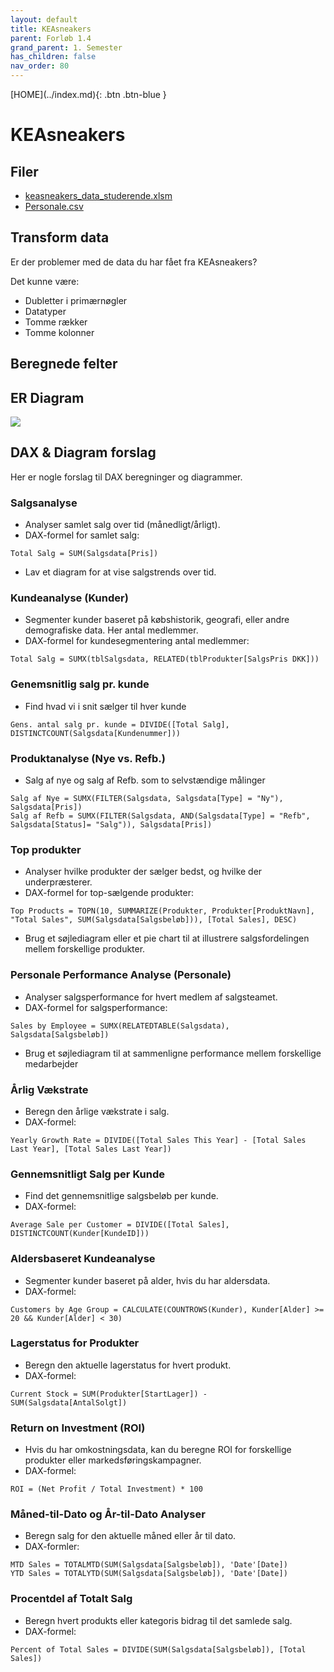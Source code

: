 ```yaml
---
layout: default
title: KEAsneakers
parent: Forløb 1.4
grand_parent: 1. Semester
has_children: false
nav_order: 80
---
```


<span class="fs-1">
[HOME](../index.md){: .btn .btn-blue }
</span>

# KEAsneakers

## Filer
- [keasneakers_data_studerende.xlsm](./keasneakers_data_studerende.xlsm)
- [Personale.csv](./Personale.csv)

## Transform data
Er der problemer med de data du har fået fra KEAsneakers?

Det kunne være:
- Dubletter i primærnøgler
- Datatyper
- Tomme rækker
- Tomme kolonner

## Beregnede felter

## ER Diagram
![](./keasneakers_ER.jpg)

## DAX & Diagram forslag
Her er nogle forslag til DAX beregninger og diagrammer.

### Salgsanalyse
- Analyser samlet salg over tid (månedligt/årligt).
- DAX-formel for samlet salg:

```dax
Total Salg = SUM(Salgsdata[Pris])
```

- Lav et diagram for at vise salgstrends over tid.

### Kundeanalyse (Kunder)
- Segmenter kunder baseret på købshistorik, geografi, eller andre demografiske data. Her antal medlemmer.
- DAX-formel for kundesegmentering antal medlemmer:

```dax
Total Salg = SUMX(tblSalgsdata, RELATED(tblProdukter[SalgsPris DKK]))
```

### Genemsnitlig salg pr. kunde
- Find hvad vi i snit sælger til hver kunde

```dax
Gens. antal salg pr. kunde = DIVIDE([Total Salg], DISTINCTCOUNT(Salgsdata[Kundenummer]))
```

### Produktanalyse (Nye vs. Refb.)
- Salg af nye og salg af Refb. som to selvstændige målinger

```dax
Salg af Nye = SUMX(FILTER(Salgsdata, Salgsdata[Type] = "Ny"), Salgsdata[Pris])
Salg af Refb = SUMX(FILTER(Salgsdata, AND(Salgsdata[Type] = "Refb", Salgsdata[Status]= "Salg")), Salgsdata[Pris])
```

### Top produkter
- Analyser hvilke produkter der sælger bedst, og hvilke der underpræsterer.
- DAX-formel for top-sælgende produkter:

```dax
Top Products = TOPN(10, SUMMARIZE(Produkter, Produkter[ProduktNavn], "Total Sales", SUM(Salgsdata[Salgsbeløb])), [Total Sales], DESC)
```

- Brug et søjlediagram eller et pie chart til at illustrere salgsfordelingen mellem forskellige produkter.

### Personale Performance Analyse (Personale)
- Analyser salgsperformance for hvert medlem af salgsteamet.
- DAX-formel for salgsperformance:

```dax
Sales by Employee = SUMX(RELATEDTABLE(Salgsdata), Salgsdata[Salgsbeløb])
```

- Brug et søjlediagram til at sammenligne performance mellem forskellige medarbejder

### Årlig Vækstrate
- Beregn den årlige vækstrate i salg.
- DAX-formel:

```dax
Yearly Growth Rate = DIVIDE([Total Sales This Year] - [Total Sales Last Year], [Total Sales Last Year])
```

### Gennemsnitligt Salg per Kunde
- Find det gennemsnitlige salgsbeløb per kunde.
- DAX-formel:

```dax
Average Sale per Customer = DIVIDE([Total Sales], DISTINCTCOUNT(Kunder[KundeID]))
```

### Aldersbaseret Kundeanalyse
- Segmenter kunder baseret på alder, hvis du har aldersdata.
- DAX-formel:

```dax
Customers by Age Group = CALCULATE(COUNTROWS(Kunder), Kunder[Alder] >= 20 && Kunder[Alder] < 30)
```

### Lagerstatus for Produkter
- Beregn den aktuelle lagerstatus for hvert produkt.
- DAX-formel:

```dax
Current Stock = SUM(Produkter[StartLager]) - SUM(Salgsdata[AntalSolgt])
```

### Return on Investment (ROI)
- Hvis du har omkostningsdata, kan du beregne ROI for forskellige produkter eller markedsføringskampagner.
- DAX-formel: 

```dax
ROI = (Net Profit / Total Investment) * 100
```

### Måned-til-Dato og År-til-Dato Analyser
- Beregn salg for den aktuelle måned eller år til dato.
- DAX-formler:

```dax
MTD Sales = TOTALMTD(SUM(Salgsdata[Salgsbeløb]), 'Date'[Date])
YTD Sales = TOTALYTD(SUM(Salgsdata[Salgsbeløb]), 'Date'[Date])
```

### Procentdel af Totalt Salg
- Beregn hvert produkts eller kategoris bidrag til det samlede salg.
- DAX-formel:

```dax
Percent of Total Sales = DIVIDE(SUM(Salgsdata[Salgsbeløb]), [Total Sales])
```